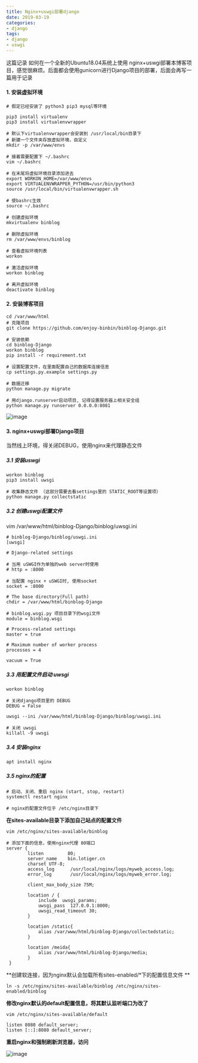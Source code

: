 ```yaml
---
title: Nginx+uswgi部署django
date: 2019-03-19
categories:
- django
tags:
- django
- uswgi
---
```




这篇记录 如何在一个全新的Ubuntu18.04系统上使用 nginx+uswgi部署本博客项目，感觉很麻烦。后面都会使用gunicorn进行Django项目的部署，后面会再写一篇用于记录



#### 1. 安装虚拟环境

```
# 假定已经安装了 python3 pip3 mysql等环境

pip3 install virtualenv
pip3 install virtualenvwrapper

# 默认下virtualenvwrapper会安装到 /usr/local/bin目录下
# 新建一个文件夹存放虚拟环境，自定义
mkdir -p /var/www/envs

# 接着需要配置下 ~/.bashrc
vim ~/.bashrc

# 在末尾将虚拟环境目录添加进去
export WORKON_HOME=/var/www/envs
export VIRTUALENVWRAPPER_PYTHON=/usr/bin/python3
source /usr/local/bin/virtualenvwrapper.sh

# 使bashrc生效
source ~/.bashrc

# 创建虚拟环境
mkvirtualenv binblog

# 删除虚拟环境
rm /var/www/envs/binblog

# 查看虚拟环境列表
workon

# 激活虚拟环境
workon binblog

# 离开虚拟环境
deactivate binblog
```



#### 2. 安装博客项目

```
cd /var/www/html
# 克隆项目
git clone https://github.com/enjoy-binbin/binblog-Django.git

# 安装依赖
cd binblog-Django
workon binblog
pip install -r requirement.txt

# 设置配置文件，在里面配置自己的数据库连接信息
cp settings.py.example settings.py

# 数据迁移
python manage.py migrate

# 用django.runserver启动项目, 记得设置服务器上相关安全组
python manage.py runserver 0.0.0.0:8081
```

![image](https://raw.githubusercontent.com/enjoy-binbin/enjoy-binbin.github.io/master/assets/images/post/190319-1.png)

#### 3. nginx+uswgi部署Django项目

当然线上环境，得关闭DEBUG，使用nginx来代理静态文件

##### 3.1 安装uswgi

```
workon binblog
pip3 install uwsgi

# 收集静态文件 （这部分需要去看settings里的 STATIC_ROOT等设置项）
python manage.py collectstatic
```

##### 3.2 创建uswgi配置文件

vim /var/www/html/binblog-Django/binblog/uwsgi.ini

```
# binblog-Django/binblog/uswgi.ini
[uwsgi]

# Django-related settings

# 当用 uSWGI作为单独的web server时使用
# http = :8000

# 当配置 nginx + uSWGI时, 使用socket
socket = :8000

# The base directory(Full path)
chdir = /var/www/html/binblog-Django

# binblog.wsgi.py 项目目录下的wsgi文件
module = binblog.wsgi

# Process-related settings
master = true

# Maximum number of worker process
processes = 4

vacuum = True
```

##### 3.3 用配置文件启动 uwsgi

```
workon binblog

# 关闭django项目里的 DEBUG
DEBUG = False

uwsgi --ini /var/www/html/binblog-Django/binblog/uwsgi.ini

# 关闭 uwsgi
killall -9 uwsgi
```



##### 3.4 安装nginx

```
apt install nginx
```



##### 3.5 nginx的配置

```
# 启动、关闭、重启 nginx (start, stop, restart)
systemctl restart nginx

# nginx的配置文件位于 /etc/nginx目录下
```



**在sites-available目录下添加自己站点的配置文件**

`vim /etc/nginx/sites-available/binblog`

```
# 添加下面的信息，使用nginx代理 80端口
server {
        listen         80;
        server_name    bin.lotiger.cn
        charset UTF-8;
        access_log      /usr/local/nginx/logs/myweb_access.log;
        error_log       /usr/local/nginx/logs/myweb_error.log;

        client_max_body_size 75M;

        location / {
            include  uwsgi_params;
            uwsgi_pass  127.0.0.1:8000;
            uwsgi_read_timeout 30;
        }

        location /static{
            alias /var/www/html/binblog-Django/collectedstatic;
        }
        	
        location /meida{
            alias /var/www/html/binblog-Django/media;
        }
 }
```



**创建软连接，因为nginx默认会加载所有sites-enabled/*下的配置信息文件 **

`ln -s /etc/nginx/sites-available/binblog /etc/nginx/sites-enabled/binblog`



**修改nginx默认的default配置信息，将其默认监听端口为改了**

`vim /etc/nginx/sites-available/default`

```
listen 8080 default_server;
listen [::]:8080 default_server;
```

**重启nginx和强制刷新浏览器，访问**

![image](https://raw.githubusercontent.com/enjoy-binbin/enjoy-binbin.github.io/master/assets/images/post/190319-2.png)